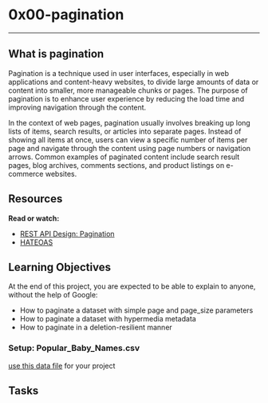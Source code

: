 # 0x00-pagination
----
## What is pagination 
Pagination is a technique used in user interfaces, especially in web applications and content-heavy websites, to divide large amounts of data or content into smaller, more manageable chunks or pages. The purpose of pagination is to enhance user experience by reducing the load time and improving navigation through the content.

In the context of web pages, pagination usually involves breaking up long lists of items, search results, or articles into separate pages. Instead of showing all items at once, users can view a specific number of items per page and navigate through the content using page numbers or navigation arrows. Common examples of paginated content include search result pages, blog archives, comments sections, and product listings on e-commerce websites.

## Resources
**Read or watch:**

* [REST API Design: Pagination](moesif.com/blog/technical/api-design/REST-API-Design-Filtering-Sorting-and-Pagination/#pagination)
* [HATEOAS](https://en.wikipedia.org/wiki/HATEOAS)

## Learning Objectives
At the end of this project, you are expected to be able to explain to anyone, without the help of Google:

* How to paginate a dataset with simple page and page_size parameters
* How to paginate a dataset with hypermedia metadata
* How to paginate in a deletion-resilient manner

### Setup: Popular_Baby_Names.csv
[use this data file](https://s3.amazonaws.com/alx-intranet.hbtn.io/uploads/misc/2020/5/7d3576d97e7560ae85135cc214ffe2b3412c51d7.csv?X-Amz-Algorithm=AWS4-HMAC-SHA256&X-Amz-Credential=AKIARDDGGGOUSBVO6H7D%2F20230722%2Fus-east-1%2Fs3%2Faws4_request&X-Amz-Date=20230722T172656Z&X-Amz-Expires=86400&X-Amz-SignedHeaders=host&X-Amz-Signature=dd37dc80a9685c07b49dccf31603e62f903d7c0f1406383f3a6ee6d08a02cb83) for your project

## Tasks
